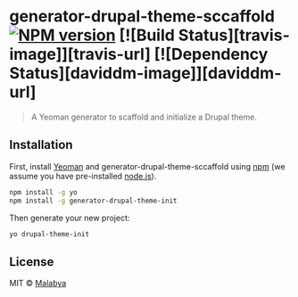 # generator-drupal-theme-sccaffold [![NPM version][npm-image]][npm-url] [![Build Status][travis-image]][travis-url] [![Dependency Status][daviddm-image]][daviddm-url]
> A Yeoman generator to scaffold and initialize a Drupal theme.

## Installation

First, install [Yeoman](http://yeoman.io) and generator-drupal-theme-sccaffold using [npm](https://www.npmjs.com/) (we assume you have pre-installed [node.js](https://nodejs.org/)).

```bash
npm install -g yo
npm install -g generator-drupal-theme-init
```

Then generate your new project:

```bash
yo drupal-theme-init
```

## License

MIT © [Malabya](https://imalabya.co)


[npm-image]: https://badge.fury.io/js/generator-drupal-theme-sccaffold.svg
[npm-url]: https://npmjs.org/package/generator-drupal-theme-sccaffold

